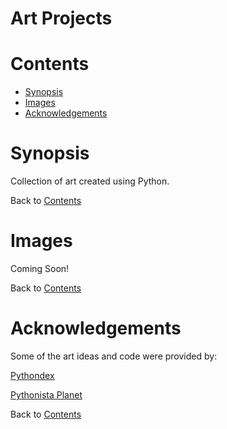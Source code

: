 # Art Projects

# Contents
* [Synopsis](#Header)
* [Images](#Header)
* [Acknowledgements](#Header)


# Synopsis

Collection of art created using Python.

Back to [Contents](#Header)

# Images

Coming Soon!

Back to [Contents](#Header)

# Acknowledgements

Some of the art ideas and code were provided by:

[Pythondex](https://pythondex.com/)

[Pythonista Planet](https://pythonistaplanet.com/)

Back to [Contents](#Header)